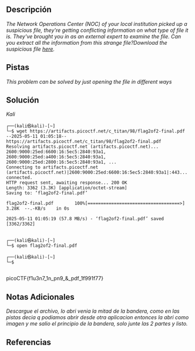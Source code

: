 ## Descripción

*The Network Operations Center (NOC) of your local institution picked up a suspicious file, they're getting conflicting information on what type of file it is. They've brought you in as an external expert to examine the file. Can you extract all the information from this strange file?Download the suspicious file [here](https://artifacts.picoctf.net/c_titan/98/flag2of2-final.pdf).*
## Pistas

*This problem can be solved by just opening the file in different ways*

## Solución

*Kali*
```
┌──(kali㉿kali)-[~]
└─$ wget https://artifacts.picoctf.net/c_titan/98/flag2of2-final.pdf
--2025-05-11 01:05:18--  https://artifacts.picoctf.net/c_titan/98/flag2of2-final.pdf
Resolving artifacts.picoctf.net (artifacts.picoctf.net)... 2600:9000:25ed:6600:16:5ec5:2840:93a1, 2600:9000:25ed:a400:16:5ec5:2840:93a1, 2600:9000:25ed:2800:16:5ec5:2840:93a1, ...
Connecting to artifacts.picoctf.net (artifacts.picoctf.net)|2600:9000:25ed:6600:16:5ec5:2840:93a1|:443... connected.
HTTP request sent, awaiting response... 200 OK
Length: 3362 (3.3K) [application/octet-stream]
Saving to: ‘flag2of2-final.pdf’

flag2of2-final.pdf        100%[===================================>]   3.28K  --.-KB/s    in 0s      

2025-05-11 01:05:19 (57.8 MB/s) - ‘flag2of2-final.pdf’ saved [3362/3362]

                                                                                                      
┌──(kali㉿kali)-[~]
└─$ open flag2of2-final.pdf 
                                                                                                      
┌──(kali㉿kali)-[~]
└─$ 


```

picoCTF{f1u3n7_1n_pn9_&_pdf_1f991f77}
## Notas Adicionales 

*Descargue el archivo, lo abri venia la mitad de la bandera, como en las pistas decia q podiamos abrir desde otra aplicacion entonces la abri como imagen y me salio el principio de la bandera, solo junte las 2 partes y listo.*
## Referencias 


